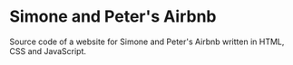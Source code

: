# Simone and Peter's Airbnb
Source code of a website for Simone and Peter's Airbnb written in HTML, CSS and JavaScript.
